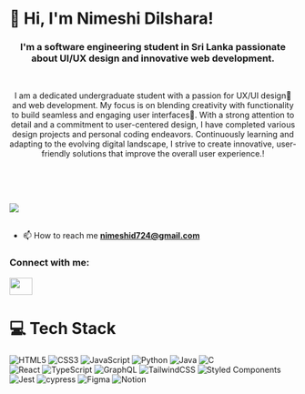 <!-- Level 3: Add custom code -->

# 👋 Hi, I'm Nimeshi Dilshara!
<h3 align="center">I'm a software engineering student in Sri Lanka passionate about UI/UX design and innovative web development.</h3><br>
<p align="center">I am a dedicated undergraduate student with a passion for UX/UI design🎨 and web development. My focus is on blending creativity with functionality to build seamless and engaging user interfaces💫. With a strong attention to detail and a commitment to user-centered design, I have completed various design projects and personal coding endeavors. Continuously learning and adapting to the evolving digital landscape, I strive to create innovative, user-friendly solutions that improve the overall user experience.!</p><br/><br><br>

  <!-- GitHub stats from https://github.com/anuraghazra/github-readme-stats -->
![](https://github-readme-stats.vercel.app/api?username=n-nimna&theme=radical&hide_border=false&include_all_commits=true&count_private=true)<br/><br>

- 📫 How to reach me **nimeshid724@gmail.com**

<h3 align="left">Connect with me:</h3>
<p align="left">
<a href="[https://twitter.com/senuki_perera](https://twitter.com/nimeshinimnadi?t=40xZzUlEQ67Rbi3UR0Aw6A&s=08)" target="blank"><img align="center" src="https://raw.githubusercontent.com/rahuldkjain/github-profile-readme-generator/master/src/images/icons/Social/twitter.svg" alt="" height="30" width="40" /></a>


</p>


  


# 💻 Tech Stack
<!-- Badges from https://github.com/Ileriayo/markdown-badges -->
![HTML5](https://img.shields.io/badge/html5-%23E34F26.svg?style=for-the-badge&logo=html5&logoColor=white)
![CSS3](https://img.shields.io/badge/css3-%231572B6.svg?style=for-the-badge&logo=css3&logoColor=white)
![JavaScript](https://img.shields.io/badge/javascript-%23323330.svg?style=for-the-badge&logo=javascript&logoColor=%23F7DF1E)
![Python](https://img.shields.io/badge/python-3670A0?style=for-the-badge&logo=python&logoColor=ffdd54)
![Java](https://img.shields.io/badge/java-%23ED8B00.svg?style=for-the-badge&logo=openjdk&logoColor=white)
![C](https://img.shields.io/badge/c-%2300599C.svg?style=for-the-badge&logo=c&logoColor=white)<br/>
![React](https://img.shields.io/badge/react-%2320232a.svg?style=for-the-badge&logo=react&logoColor=%2361DAFB)
![TypeScript](https://img.shields.io/badge/typescript-%23007ACC.svg?style=for-the-badge&logo=typescript&logoColor=white)
![GraphQL](https://img.shields.io/badge/-GraphQL-E10098?style=for-the-badge&logo=graphql&logoColor=white)
![TailwindCSS](https://img.shields.io/badge/tailwindcss-%2338B2AC.svg?style=for-the-badge&logo=tailwind-css&logoColor=white)
![Styled Components](https://img.shields.io/badge/styled--components-DB7093?style=for-the-badge&logo=styled-components&logoColor=white)<br/>
![Jest](https://img.shields.io/badge/-jest-%23C21325?style=for-the-badge&logo=jest&logoColor=white)
![cypress](https://img.shields.io/badge/-cypress-%23E5E5E5?style=for-the-badge&logo=cypress&logoColor=058a5e)
![Figma](https://img.shields.io/badge/figma-%23F24E1E.svg?style=for-the-badge&logo=figma&logoColor=white)
![Notion](https://img.shields.io/badge/Notion-%23000000.svg?style=for-the-badge&logo=notion&logoColor=white)

